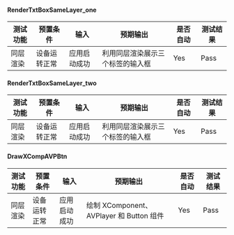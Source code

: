 #### RenderTxtBoxSameLayer_one

| 测试功能 | 预置条件     | 输入         | 预期输出                                | 是否自动 | 测试结果 |
| -------- | ------------ | ------------ | --------------------------------------- | -------- | -------- |
| 同层渲染 | 设备运转正常 | 应用启动成功 | 利用同层渲染展示三个<embed>标签的输入框 | Yes      | Pass     |

#### RenderTxtBoxSameLayer_two

| 测试功能 | 预置条件     | 输入         | 预期输出                                 | 是否自动 | 测试结果 |
| -------- | ------------ | ------------ | ---------------------------------------- | -------- | -------- |
| 同层渲染 | 设备运转正常 | 应用启动成功 | 利用同层渲染展示三个<object>标签的输入框 | Yes      | Pass     |

#### DrawXCompAVPBtn

| 测试功能 | 预置条件     | 输入         | 预期输出                                 | 是否自动 | 测试结果 |
| -------- | ------------ | ------------ | ---------------------------------------- | -------- | -------- |
| 同层渲染 | 设备运转正常 | 应用启动成功 | 绘制 XComponent、AVPlayer 和 Button 组件 | Yes      | Pass     |


